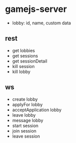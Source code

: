 # gamejs-server

* lobby: id, name, custom data

## rest
* get lobbies
* get sessions
* get sessionDetail
* kill session
* kill lobby

## ws
* create lobby
* applyFor lobby
* acceptApplication lobby
* leave lobby
* message lobby
* start session
* join session
* leave session

